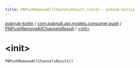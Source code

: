 ```yaml
---
title: PNPushRemoveAllChannelsResult.<init> - pubnub-kotlin
---
```


[pubnub-kotlin](../../index.html) / [com.pubnub.api.models.consumer.push](../index.html) / [PNPushRemoveAllChannelsResult](index.html) / [&lt;init&gt;](./-init-.html)

# &lt;init&gt;

`PNPushRemoveAllChannelsResult()`